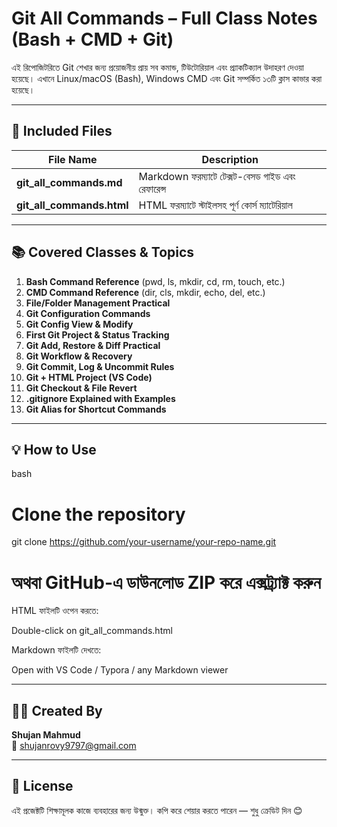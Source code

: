 # Git All Commands – Full Class Notes (Bash + CMD + Git)

এই রিপোজিটরিতে Git শেখার জন্য প্রয়োজনীয় প্রায় সব কমান্ড, টিউটোরিয়াল এবং প্র্যাকটিক্যাল উদাহরণ দেওয়া হয়েছে। এখানে Linux/macOS (Bash), Windows CMD এবং Git সম্পর্কিত ১৩টি ক্লাস কাভার করা হয়েছে।

---

## 📂 Included Files

| File Name                 | Description                                      |
| ------------------------- | ------------------------------------------------ |
| **git_all_commands.md**   | Markdown ফরম্যাটে টেক্সট-বেসড গাইড এবং রেফারেন্স |
| **git_all_commands.html** | HTML ফরম্যাটে স্টাইলসহ পূর্ণ কোর্স ম্যাটেরিয়াল   |

---

## 📚 Covered Classes & Topics

1. **Bash Command Reference** (pwd, ls, mkdir, cd, rm, touch, etc.)
2. **CMD Command Reference** (dir, cls, mkdir, echo, del, etc.)
3. **File/Folder Management Practical**
4. **Git Configuration Commands**
5. **Git Config View & Modify**
6. **First Git Project & Status Tracking**
7. **Git Add, Restore & Diff Practical**
8. **Git Workflow & Recovery**
9. **Git Commit, Log & Uncommit Rules**
10. **Git + HTML Project (VS Code)**
11. **Git Checkout & File Revert**
12. **.gitignore Explained with Examples**
13. **Git Alias for Shortcut Commands**

---

## 💡 How to Use

bash

# Clone the repository

git clone https://github.com/your-username/your-repo-name.git

# অথবা GitHub-এ ডাউনলোড ZIP করে এক্সট্র্যাক্ট করুন

HTML ফাইলটি ওপেন করতে:

Double-click on git_all_commands.html

Markdown ফাইলটি দেখতে:

Open with VS Code / Typora / any Markdown viewer

---

## 🙋‍♂️ Created By

**Shujan Mahmud**  
📧 shujanrovy9797@gmail.com

---

## 📢 License

এই প্রজেক্টটি শিক্ষামূলক কাজে ব্যবহারের জন্য উন্মুক্ত। কপি করে শেয়ার করতে পারেন — শুধু ক্রেডিট দিন 😊
